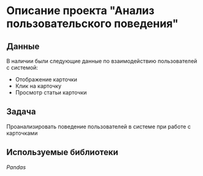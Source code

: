 # Описание проекта "Анализ пользовательского поведения"

## Данные
В наличии были следующие данные по взаимодействию пользователей с системой:
- Отображение карточки
- Клик на карточку 
- Просмотр статьи карточки 

## Задача
Проанализировать поведение пользователей в системе при работе с карточками

## Используемые библиотеки
*Pandas*

